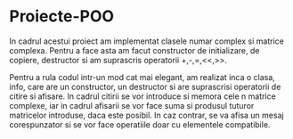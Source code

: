# Proiecte-POO

In cadrul acestui proiect am implementat clasele numar complex si matrice complexa. Pentru a face asta am facut constructor de initializare, de copiere, destructor si am suprascris operatorii +,-,=,<<,>>.

Pentru a rula codul intr-un mod cat mai elegant, am realizat inca o clasa, info, care are un constructor, un destructor si are suprascrisi operatorii de citire si afisare. In cadrul citirii se vor introduce si memora cele n matrice complexe, iar in cadrul afisarii se vor face suma si produsul tuturor matricelor introduse, daca este posibil. In caz contrar, se va afisa un mesaj corespunzator si se vor face operatiile doar cu elementele compatibile.
